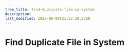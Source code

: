 ```yaml
---
tree_title: find-duplicate-file-in-system
description: 
last_modified: 2022-06-09T21:23:28.2328
---
```


# Find Duplicate File in System
